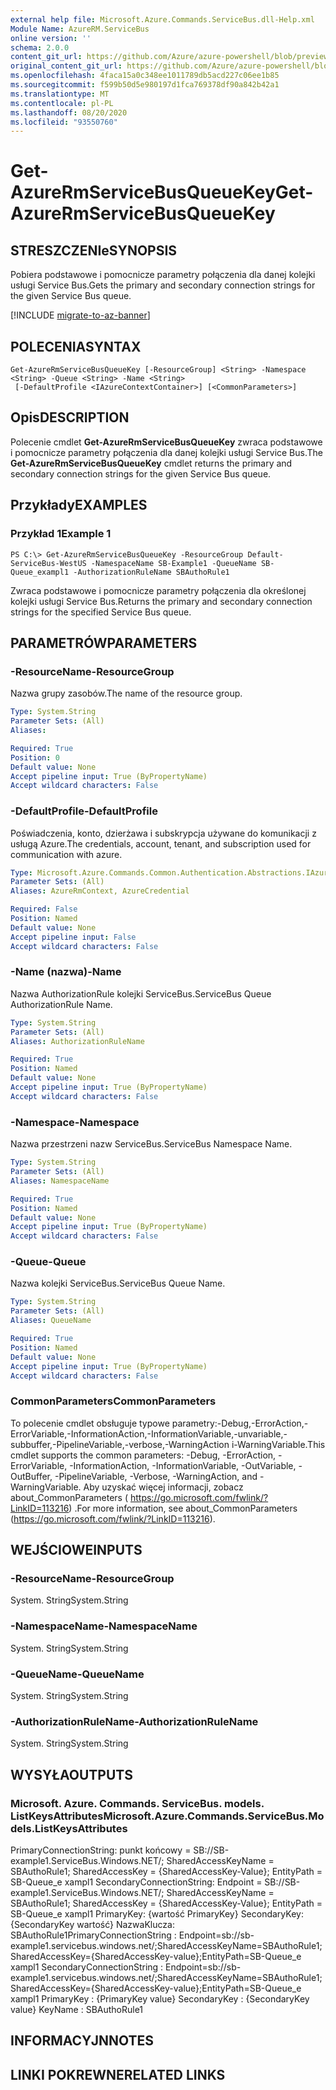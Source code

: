 ```yaml
---
external help file: Microsoft.Azure.Commands.ServiceBus.dll-Help.xml
Module Name: AzureRM.ServiceBus
online version: ''
schema: 2.0.0
content_git_url: https://github.com/Azure/azure-powershell/blob/preview/src/ResourceManager/ServiceBus/Commands.ServiceBus/help/Get-AzureRmServiceBusQueueKey.md
original_content_git_url: https://github.com/Azure/azure-powershell/blob/preview/src/ResourceManager/ServiceBus/Commands.ServiceBus/help/Get-AzureRmServiceBusQueueKey.md
ms.openlocfilehash: 4faca15a0c348ee1011789db5acd227c06ee1b85
ms.sourcegitcommit: f599b50d5e980197d1fca769378df90a842b42a1
ms.translationtype: MT
ms.contentlocale: pl-PL
ms.lasthandoff: 08/20/2020
ms.locfileid: "93550760"
---
```

# <span data-ttu-id="bf169-101">Get-AzureRmServiceBusQueueKey</span><span class="sxs-lookup"><span data-stu-id="bf169-101">Get-AzureRmServiceBusQueueKey</span></span>

## <span data-ttu-id="bf169-102">STRESZCZENIe</span><span class="sxs-lookup"><span data-stu-id="bf169-102">SYNOPSIS</span></span>
<span data-ttu-id="bf169-103">Pobiera podstawowe i pomocnicze parametry połączenia dla danej kolejki usługi Service Bus.</span><span class="sxs-lookup"><span data-stu-id="bf169-103">Gets the primary and secondary connection strings for the given Service Bus queue.</span></span>

[!INCLUDE [migrate-to-az-banner](../../includes/migrate-to-az-banner.md)]

## <span data-ttu-id="bf169-104">POLECENIA</span><span class="sxs-lookup"><span data-stu-id="bf169-104">SYNTAX</span></span>

```
Get-AzureRmServiceBusQueueKey [-ResourceGroup] <String> -Namespace <String> -Queue <String> -Name <String>
 [-DefaultProfile <IAzureContextContainer>] [<CommonParameters>]
```

## <span data-ttu-id="bf169-105">Opis</span><span class="sxs-lookup"><span data-stu-id="bf169-105">DESCRIPTION</span></span>
<span data-ttu-id="bf169-106">Polecenie cmdlet **Get-AzureRmServiceBusQueueKey** zwraca podstawowe i pomocnicze parametry połączenia dla danej kolejki usługi Service Bus.</span><span class="sxs-lookup"><span data-stu-id="bf169-106">The **Get-AzureRmServiceBusQueueKey** cmdlet returns the primary and secondary connection strings for the given Service Bus queue.</span></span> 

## <span data-ttu-id="bf169-107">Przykłady</span><span class="sxs-lookup"><span data-stu-id="bf169-107">EXAMPLES</span></span>

### <span data-ttu-id="bf169-108">Przykład 1</span><span class="sxs-lookup"><span data-stu-id="bf169-108">Example 1</span></span>
```
PS C:\> Get-AzureRmServiceBusQueueKey -ResourceGroup Default-ServiceBus-WestUS -NamespaceName SB-Example1 -QueueName SB-Queue_exampl1 -AuthorizationRuleName SBAuthoRule1
```

<span data-ttu-id="bf169-109">Zwraca podstawowe i pomocnicze parametry połączenia dla określonej kolejki usługi Service Bus.</span><span class="sxs-lookup"><span data-stu-id="bf169-109">Returns the primary and secondary connection strings for the specified Service Bus queue.</span></span>

## <span data-ttu-id="bf169-110">PARAMETRÓW</span><span class="sxs-lookup"><span data-stu-id="bf169-110">PARAMETERS</span></span>

### <span data-ttu-id="bf169-111">-ResourceName</span><span class="sxs-lookup"><span data-stu-id="bf169-111">-ResourceGroup</span></span>
<span data-ttu-id="bf169-112">Nazwa grupy zasobów.</span><span class="sxs-lookup"><span data-stu-id="bf169-112">The name of the resource group.</span></span>

```yaml
Type: System.String
Parameter Sets: (All)
Aliases: 

Required: True
Position: 0
Default value: None
Accept pipeline input: True (ByPropertyName)
Accept wildcard characters: False
```

### <span data-ttu-id="bf169-113">-DefaultProfile</span><span class="sxs-lookup"><span data-stu-id="bf169-113">-DefaultProfile</span></span>
<span data-ttu-id="bf169-114">Poświadczenia, konto, dzierżawa i subskrypcja używane do komunikacji z usługą Azure.</span><span class="sxs-lookup"><span data-stu-id="bf169-114">The credentials, account, tenant, and subscription used for communication with azure.</span></span>

```yaml
Type: Microsoft.Azure.Commands.Common.Authentication.Abstractions.IAzureContextContainer
Parameter Sets: (All)
Aliases: AzureRmContext, AzureCredential

Required: False
Position: Named
Default value: None
Accept pipeline input: False
Accept wildcard characters: False
```

### <span data-ttu-id="bf169-115">-Name (nazwa)</span><span class="sxs-lookup"><span data-stu-id="bf169-115">-Name</span></span>
<span data-ttu-id="bf169-116">Nazwa AuthorizationRule kolejki ServiceBus.</span><span class="sxs-lookup"><span data-stu-id="bf169-116">ServiceBus Queue AuthorizationRule Name.</span></span>

```yaml
Type: System.String
Parameter Sets: (All)
Aliases: AuthorizationRuleName

Required: True
Position: Named
Default value: None
Accept pipeline input: True (ByPropertyName)
Accept wildcard characters: False
```

### <span data-ttu-id="bf169-117">-Namespace</span><span class="sxs-lookup"><span data-stu-id="bf169-117">-Namespace</span></span>
<span data-ttu-id="bf169-118">Nazwa przestrzeni nazw ServiceBus.</span><span class="sxs-lookup"><span data-stu-id="bf169-118">ServiceBus Namespace Name.</span></span>

```yaml
Type: System.String
Parameter Sets: (All)
Aliases: NamespaceName

Required: True
Position: Named
Default value: None
Accept pipeline input: True (ByPropertyName)
Accept wildcard characters: False
```

### <span data-ttu-id="bf169-119">-Queue</span><span class="sxs-lookup"><span data-stu-id="bf169-119">-Queue</span></span>
<span data-ttu-id="bf169-120">Nazwa kolejki ServiceBus.</span><span class="sxs-lookup"><span data-stu-id="bf169-120">ServiceBus Queue Name.</span></span>

```yaml
Type: System.String
Parameter Sets: (All)
Aliases: QueueName

Required: True
Position: Named
Default value: None
Accept pipeline input: True (ByPropertyName)
Accept wildcard characters: False
```

### <span data-ttu-id="bf169-121">CommonParameters</span><span class="sxs-lookup"><span data-stu-id="bf169-121">CommonParameters</span></span>
<span data-ttu-id="bf169-122">To polecenie cmdlet obsługuje typowe parametry:-Debug,-ErrorAction,-ErrorVariable,-InformationAction,-InformationVariable,-unvariable,-subbuffer,-PipelineVariable,-verbose,-WarningAction i-WarningVariable.</span><span class="sxs-lookup"><span data-stu-id="bf169-122">This cmdlet supports the common parameters: -Debug, -ErrorAction, -ErrorVariable, -InformationAction, -InformationVariable, -OutVariable, -OutBuffer, -PipelineVariable, -Verbose, -WarningAction, and -WarningVariable.</span></span> <span data-ttu-id="bf169-123">Aby uzyskać więcej informacji, zobacz about_CommonParameters ( https://go.microsoft.com/fwlink/?LinkID=113216) .</span><span class="sxs-lookup"><span data-stu-id="bf169-123">For more information, see about_CommonParameters (https://go.microsoft.com/fwlink/?LinkID=113216).</span></span>

## <span data-ttu-id="bf169-124">WEJŚCIOWE</span><span class="sxs-lookup"><span data-stu-id="bf169-124">INPUTS</span></span>

### <span data-ttu-id="bf169-125">-ResourceName</span><span class="sxs-lookup"><span data-stu-id="bf169-125">-ResourceGroup</span></span>
 <span data-ttu-id="bf169-126">System. String</span><span class="sxs-lookup"><span data-stu-id="bf169-126">System.String</span></span>
 

### <span data-ttu-id="bf169-127">-NamespaceName</span><span class="sxs-lookup"><span data-stu-id="bf169-127">-NamespaceName</span></span>
 <span data-ttu-id="bf169-128">System. String</span><span class="sxs-lookup"><span data-stu-id="bf169-128">System.String</span></span>
 

### <span data-ttu-id="bf169-129">-QueueName</span><span class="sxs-lookup"><span data-stu-id="bf169-129">-QueueName</span></span>
 <span data-ttu-id="bf169-130">System. String</span><span class="sxs-lookup"><span data-stu-id="bf169-130">System.String</span></span>
 

### <span data-ttu-id="bf169-131">-AuthorizationRuleName</span><span class="sxs-lookup"><span data-stu-id="bf169-131">-AuthorizationRuleName</span></span>
 <span data-ttu-id="bf169-132">System. String</span><span class="sxs-lookup"><span data-stu-id="bf169-132">System.String</span></span>

## <span data-ttu-id="bf169-133">WYSYŁA</span><span class="sxs-lookup"><span data-stu-id="bf169-133">OUTPUTS</span></span>

### <span data-ttu-id="bf169-134">Microsoft. Azure. Commands. ServiceBus. models. ListKeysAttributes</span><span class="sxs-lookup"><span data-stu-id="bf169-134">Microsoft.Azure.Commands.ServiceBus.Models.ListKeysAttributes</span></span>
<span data-ttu-id="bf169-135">PrimaryConnectionString: punkt końcowy = SB://SB-example1.ServiceBus.Windows.NET/; SharedAccessKeyName = SBAuthoRule1; SharedAccessKey = {SharedAccessKey-Value}; EntityPath = SB-Queue_e xampl1 SecondaryConnectionString: Endpoint = SB://SB-example1.ServiceBus.Windows.NET/; SharedAccessKeyName = SBAuthoRule1; SharedAccessKey = {SharedAccessKey-Value}; EntityPath = SB-Queue_e xampl1 PrimaryKey: {wartość PrimaryKey} SecondaryKey: {SecondaryKey wartość} NazwaKlucza: SBAuthoRule1</span><span class="sxs-lookup"><span data-stu-id="bf169-135">PrimaryConnectionString   : Endpoint=sb://sb-example1.servicebus.windows.net/;SharedAccessKeyName=SBAuthoRule1;SharedAccessKey={SharedAccessKey-value};EntityPath=SB-Queue_e xampl1 SecondaryConnectionString : Endpoint=sb://sb-example1.servicebus.windows.net/;SharedAccessKeyName=SBAuthoRule1;SharedAccessKey={SharedAccessKey-value};EntityPath=SB-Queue_e xampl1 PrimaryKey                : {PrimaryKey value} SecondaryKey              : {SecondaryKey value} KeyName                   : SBAuthoRule1</span></span>

## <span data-ttu-id="bf169-136">INFORMACYJN</span><span class="sxs-lookup"><span data-stu-id="bf169-136">NOTES</span></span>

## <span data-ttu-id="bf169-137">LINKI POKREWNE</span><span class="sxs-lookup"><span data-stu-id="bf169-137">RELATED LINKS</span></span>

